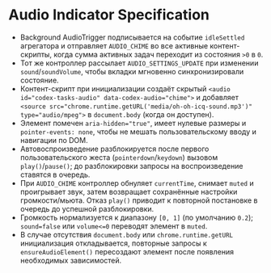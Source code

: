 # Audio Indicator Specification

- Background AudioTrigger подписывается на событие `idleSettled` агрегатора и отправляет `AUDIO_CHIME` во все активные контент-скрипты, когда сумма активных задач переходит из состояния `>0` в `0`.
- Тот же контроллер рассылает `AUDIO_SETTINGS_UPDATE` при изменении `sound`/`soundVolume`, чтобы вкладки мгновенно синхронизировали состояние.
- Контент-скрипт при инициализации создаёт скрытый `<audio id="codex-tasks-audio" data-codex-audio="chime">` и добавляет `<source src="chrome.runtime.getURL('media/oh-oh-icq-sound.mp3')" type="audio/mpeg">` в `document.body` (когда он доступен).
- Элемент помечен `aria-hidden="true"`, имеет нулевые размеры и `pointer-events: none`, чтобы не мешать пользовательскому вводу и навигации по DOM.
- Автовоспроизведение разблокируется после первого пользовательского жеста (`pointerdown`/`keydown`) вызовом `play()`/`pause()`; до разблокировки запросы на воспроизведение ставятся в очередь.
- При `AUDIO_CHIME` контроллер обнуляет `currentTime`, снимает `muted` и проигрывает звук, затем возвращает сохранённые настройки громкости/мьюта. Отказ `play()` приводит к повторной постановке в очередь до успешной разблокировки.
- Громкость нормализуется к диапазону `[0, 1]` (по умолчанию `0.2`); `sound=false` или `volume<=0` переводят элемент в `muted`.
- В случае отсутствия `document.body` или `chrome.runtime.getURL` инициализация откладывается, повторные запросы к `ensureAudioElement()` пересоздают элемент после появления необходимых зависимостей.
